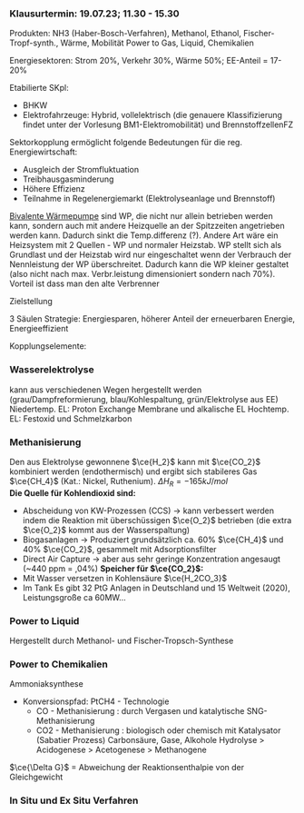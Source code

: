 ### Klausurtermin: 19.07.23; 11.30 - 15.30

Produkten:  NH3 (Haber-Bosch-Verfahren), Methanol, Ethanol, Fischer-Tropf-synth., Wärme, Mobilität
Power to Gas, Liquid, Chemikalien

Energiesektoren: Strom 20%, Verkehr 30%, Wärme 50%; EE-Anteil = 17-20%

Etabilierte SKpl:
- BHKW
- Elektrofahrzeuge: Hybrid, vollelektrisch (die genauere Klassifizierung findet unter der Vorlesung BM1-Elektromobilität) und BrennstoffzellenFZ

Sektorkopplung ermöglicht folgende Bedeutungen für die reg. Energiewirtschaft:
- Ausgleich der Stromfluktuation
- Treibhausgasminderung
- Höhere Effizienz
- Teilnahme in Regelenergiemarkt (Elektrolyseanlage und Brennstoff)

[Bivalente Wärmepumpe](https://www.heizungsfinder.de/waermepumpe/heizen-kuehlen/monovalent-bivalent) sind WP, die nicht nur allein betrieben werden kann, sondern auch mit andere Heizquelle an der Spitzzeiten angetrieben werden kann. Dadurch sinkt die Temp.differenz (?). Andere Art wäre ein Heizsystem mit 2 Quellen - WP und normaler Heizstab. WP stellt sich als Grundlast und der Heizstab wird nur eingeschaltet wenn der Verbrauch der Nennleistung der WP überschreitet. Dadurch kann die WP kleiner gestaltet (also nicht nach max. Verbr.leistung dimensioniert sondern nach 70%). Vorteil ist dass man den alte Verbrenner 

Zielstellung

3 Säulen Strategie: Energiesparen, höherer Anteil der erneuerbaren Energie, Energieeffizient

Kopplungselemente: 

### Wasserelektrolyse
kann aus verschiedenen Wegen hergestellt werden (grau/Dampfreformierung, blau/Kohlespaltung, grün/Elektrolyse aus EE)
Niedertemp. EL: Proton Exchange Membrane und alkalische EL
Hochtemp. EL: Festoxid und Schmelzkarbon

### Methanisierung
Den aus Elektrolyse gewonnene $\ce{H_2}$ kann mit $\ce{CO_2}$ kombiniert werden (endothermisch) und ergibt sich stabileres Gas $\ce{CH_4}$ (Kat.: Nickel, Ruthenium). $\Delta H_R = -165 kJ/mol$  
**Die Quelle für Kohlendioxid sind:** 
- Abscheidung von KW-Prozessen (CCS) -> kann verbessert werden indem die Reaktion mit überschüssigen $\ce{O_2}$ betrieben (die extra $\ce{O_2}$ kommt aus der Wasserspaltung)
- Biogasanlagen -> Produziert grundsätzlich ca. 60% $\ce{CH_4}$ und 40% $\ce{CO_2}$, gesammelt mit Adsorptionsfilter
- Direct Air Capture -> aber aus sehr geringe Konzentration angesaugt (~440 ppm = ,04%)
**Speicher für $\ce{CO_2}$:**
- Mit Wasser versetzen in Kohlensäure $\ce{H_2CO_3}$ 
- Im Tank
Es gibt 32 PtG Anlagen in Deutschland und 15 Weltweit (2020), Leistungsgroße ca 60MW...

### Power to Liquid
Hergestellt durch Methanol- und Fischer-Tropsch-Synthese

### Power to Chemikalien
Ammoniaksynthese

- Konversionspfad: PtCH4 - Technologie
	- CO - Methanisierung : durch Vergasen und katalytische SNG-Methanisierung
	- CO2 - Methanisierung : biologisch oder chemisch mit Katalysator (Sabatier Prozess)
			Carbonsäure, Gase, Alkohole
Hydrolyse > Acidogenese > Acetogenese > Methanogene

$\ce{\Delta G}$ = Abweichung der Reaktionsenthalpie von der Gleichgewicht

### In Situ und Ex Situ Verfahren
